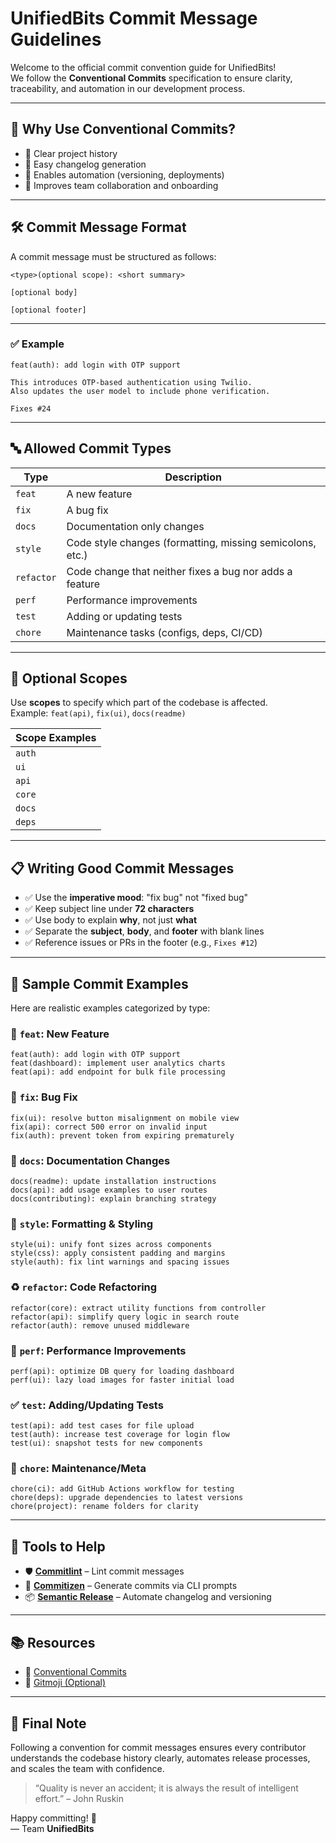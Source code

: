 # UnifiedBits Commit Message Guidelines

Welcome to the official commit convention guide for UnifiedBits!  
We follow the **Conventional Commits** specification to ensure clarity, traceability, and automation in our development process.

---

## 📌 Why Use Conventional Commits?

- 🧠 Clear project history
- 🚀 Easy changelog generation
- 🤖 Enables automation (versioning, deployments)
- 🤝 Improves team collaboration and onboarding

---

## 🛠️ Commit Message Format

A commit message must be structured as follows:

```
<type>(optional scope): <short summary>

[optional body]

[optional footer]
```

---

### ✅ Example

```
feat(auth): add login with OTP support

This introduces OTP-based authentication using Twilio.
Also updates the user model to include phone verification.

Fixes #24
```

---

## 🔤 Allowed Commit Types

| Type     | Description |
|----------|-------------|
| `feat`   | A new feature |
| `fix`    | A bug fix |
| `docs`   | Documentation only changes |
| `style`  | Code style changes (formatting, missing semicolons, etc.) |
| `refactor` | Code change that neither fixes a bug nor adds a feature |
| `perf`   | Performance improvements |
| `test`   | Adding or updating tests |
| `chore`  | Maintenance tasks (configs, deps, CI/CD) |

---

## 🧩 Optional Scopes

Use **scopes** to specify which part of the codebase is affected.  
Example: `feat(api)`, `fix(ui)`, `docs(readme)`

| Scope Examples |
|----------------|
| `auth` |
| `ui` |
| `api` |
| `core` |
| `docs` |
| `deps` |

---

## 📋 Writing Good Commit Messages

- ✅ Use the **imperative mood**: "fix bug" not "fixed bug"
- ✅ Keep subject line under **72 characters**
- ✅ Use body to explain **why**, not just **what**
- ✅ Separate the **subject**, **body**, and **footer** with blank lines
- ✅ Reference issues or PRs in the footer (e.g., `Fixes #12`)

---

## 🔄 Sample Commit Examples

Here are realistic examples categorized by type:

### 🎯 `feat`: New Feature
```
feat(auth): add login with OTP support
feat(dashboard): implement user analytics charts
feat(api): add endpoint for bulk file processing
```

### 🐛 `fix`: Bug Fix
```
fix(ui): resolve button misalignment on mobile view
fix(api): correct 500 error on invalid input
fix(auth): prevent token from expiring prematurely
```

### 📄 `docs`: Documentation Changes
```
docs(readme): update installation instructions
docs(api): add usage examples to user routes
docs(contributing): explain branching strategy
```

### 🎨 `style`: Formatting & Styling
```
style(ui): unify font sizes across components
style(css): apply consistent padding and margins
style(auth): fix lint warnings and spacing issues
```

### ♻️ `refactor`: Code Refactoring
```
refactor(core): extract utility functions from controller
refactor(api): simplify query logic in search route
refactor(auth): remove unused middleware
```

### 🚀 `perf`: Performance Improvements
```
perf(api): optimize DB query for loading dashboard
perf(ui): lazy load images for faster initial load
```

### ✅ `test`: Adding/Updating Tests
```
test(api): add test cases for file upload
test(auth): increase test coverage for login flow
test(ui): snapshot tests for new components
```

### 🔧 `chore`: Maintenance/Meta
```
chore(ci): add GitHub Actions workflow for testing
chore(deps): upgrade dependencies to latest versions
chore(project): rename folders for clarity
```

---

## 🧪 Tools to Help

- 🛡️ **[Commitlint](https://github.com/conventional-changelog/commitlint)** – Lint commit messages
- 🤖 **[Commitizen](https://github.com/commitizen/cz-cli)** – Generate commits via CLI prompts
- 📦 **[Semantic Release](https://semantic-release.gitbook.io/)** – Automate changelog and versioning

---

## 📚 Resources

- 📘 [Conventional Commits](https://www.conventionalcommits.org/)
- 🤩 [Gitmoji (Optional)](https://gitmoji.dev)

---

## 🔮 Final Note

Following a convention for commit messages ensures every contributor understands the codebase history clearly, automates release processes, and scales the team with confidence.

> “Quality is never an accident; it is always the result of intelligent effort.” – John Ruskin

Happy committing! 🚀  
— Team **UnifiedBits**
